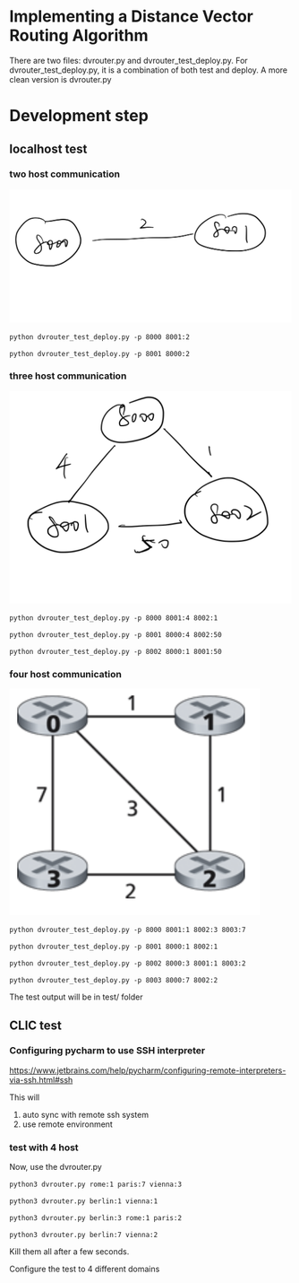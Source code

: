 # Implementing a Distance Vector Routing Algorithm

There are two files: dvrouter.py and dvrouter_test_deploy.py. For dvrouter_test_deploy.py, it is a combination of both test and deploy. A more clean version is dvrouter.py

# Development step

## localhost test
### two host communication
![two host](images/two_hosts.jpeg)
```shell script
python dvrouter_test_deploy.py -p 8000 8001:2
```

```shell script
python dvrouter_test_deploy.py -p 8001 8000:2
```

### three host communication
![three host](images/three_hosts.jpeg)

```shell script
python dvrouter_test_deploy.py -p 8000 8001:4 8002:1
```

```shell script
python dvrouter_test_deploy.py -p 8001 8000:4 8002:50
```

```shell script
python dvrouter_test_deploy.py -p 8002 8000:1 8001:50
```

### four host communication
![four host](images/four_hosts.png)

```shell script
python dvrouter_test_deploy.py -p 8000 8001:1 8002:3 8003:7
```

```shell script
python dvrouter_test_deploy.py -p 8001 8000:1 8002:1
```

```shell script
python dvrouter_test_deploy.py -p 8002 8000:3 8001:1 8003:2
```

```shell script
python dvrouter_test_deploy.py -p 8003 8000:7 8002:2
```

The test output will be in test/ folder

## CLIC test

### Configuring pycharm to use SSH interpreter

https://www.jetbrains.com/help/pycharm/configuring-remote-interpreters-via-ssh.html#ssh

This will 
1. auto sync with remote ssh system
2. use remote environment

### test with 4 host

Now, use the dvrouter.py
```shell script
python3 dvrouter.py rome:1 paris:7 vienna:3
```

```shell script
python3 dvrouter.py berlin:1 vienna:1
```

```shell script
python3 dvrouter.py berlin:3 rome:1 paris:2
```

```shell script
python3 dvrouter.py berlin:7 vienna:2
```

Kill them all after a few seconds.

Configure the test to 4 different domains